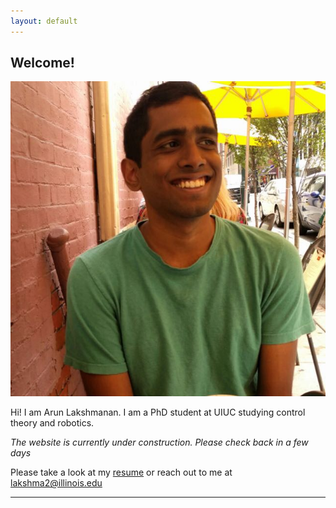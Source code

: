 ```yaml
---
layout: default
---
```


## Welcome!

<img class="profile-picture" src="profile_photo_square.jpg">

Hi! I am Arun Lakshmanan. I am a PhD student at UIUC studying control theory
and robotics.

*The website is currently under construction. Please check back in a few days*

Please take a look at my [resume](documents/arun_lakshmanan.pdf) or reach out to me at [lakshma2@illinois.edu](mailto:lakshma2@illinois.edu)




---
